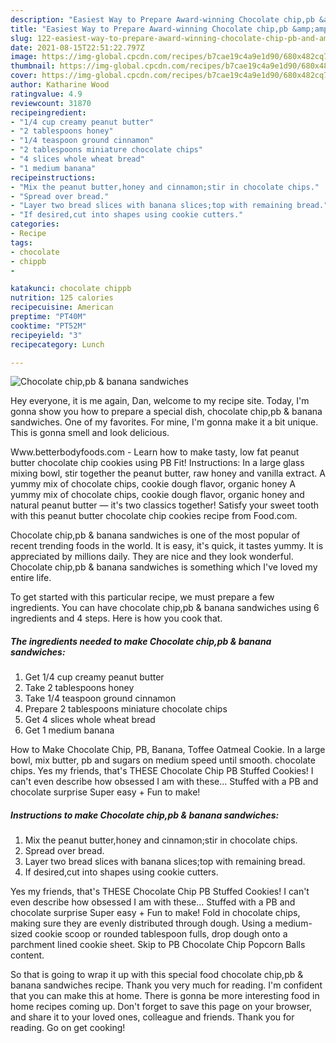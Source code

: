 ```yaml
---
description: "Easiest Way to Prepare Award-winning Chocolate chip,pb &amp;amp; banana sandwiches"
title: "Easiest Way to Prepare Award-winning Chocolate chip,pb &amp;amp; banana sandwiches"
slug: 122-easiest-way-to-prepare-award-winning-chocolate-chip-pb-and-amp-banana-sandwiches
date: 2021-08-15T22:51:22.797Z
image: https://img-global.cpcdn.com/recipes/b7cae19c4a9e1d90/680x482cq70/chocolate-chippb-banana-sandwiches-recipe-main-photo.jpg
thumbnail: https://img-global.cpcdn.com/recipes/b7cae19c4a9e1d90/680x482cq70/chocolate-chippb-banana-sandwiches-recipe-main-photo.jpg
cover: https://img-global.cpcdn.com/recipes/b7cae19c4a9e1d90/680x482cq70/chocolate-chippb-banana-sandwiches-recipe-main-photo.jpg
author: Katharine Wood
ratingvalue: 4.9
reviewcount: 31870
recipeingredient:
- "1/4 cup creamy peanut butter"
- "2 tablespoons honey"
- "1/4 teaspoon ground cinnamon"
- "2 tablespoons miniature chocolate chips"
- "4 slices whole wheat bread"
- "1 medium banana"
recipeinstructions:
- "Mix the peanut butter,honey and cinnamon;stir in chocolate chips."
- "Spread over bread."
- "Layer two bread slices with banana slices;top with remaining bread."
- "If desired,cut into shapes using cookie cutters."
categories:
- Recipe
tags:
- chocolate
- chippb
- 

katakunci: chocolate chippb  
nutrition: 125 calories
recipecuisine: American
preptime: "PT40M"
cooktime: "PT52M"
recipeyield: "3"
recipecategory: Lunch

---
```



![Chocolate chip,pb &amp; banana sandwiches](https://img-global.cpcdn.com/recipes/b7cae19c4a9e1d90/680x482cq70/chocolate-chippb-banana-sandwiches-recipe-main-photo.jpg)

Hey everyone, it is me again, Dan, welcome to my recipe site. Today, I'm gonna show you how to prepare a special dish, chocolate chip,pb &amp; banana sandwiches. One of my favorites. For mine, I'm gonna make it a bit unique. This is gonna smell and look delicious.

Www.betterbodyfoods.com - Learn how to make tasty, low fat peanut butter chocolate chip cookies using PB Fit! Instructions: In a large glass mixing bowl, stir together the peanut butter, raw honey and vanilla extract. A yummy mix of chocolate chips, cookie dough flavor, organic honey A yummy mix of chocolate chips, cookie dough flavor, organic honey and natural peanut butter — it&#39;s two classics together! Satisfy your sweet tooth with this peanut butter chocolate chip cookies recipe from Food.com.

Chocolate chip,pb &amp; banana sandwiches is one of the most popular of recent trending foods in the world. It is easy, it's quick, it tastes yummy. It is appreciated by millions daily. They are nice and they look wonderful. Chocolate chip,pb &amp; banana sandwiches is something which I've loved my entire life.


To get started with this particular recipe, we must prepare a few ingredients. You can have chocolate chip,pb &amp; banana sandwiches using 6 ingredients and 4 steps. Here is how you cook that.

<!--inarticleads1-->

##### The ingredients needed to make Chocolate chip,pb &amp; banana sandwiches:

1. Get 1/4 cup creamy peanut butter
1. Take 2 tablespoons honey
1. Take 1/4 teaspoon ground cinnamon
1. Prepare 2 tablespoons miniature chocolate chips
1. Get 4 slices whole wheat bread
1. Get 1 medium banana


How to Make Chocolate Chip, PB, Banana, Toffee Oatmeal Cookie. In a large bowl, mix butter, pb and sugars on medium speed until smooth. chocolate chips. Yes my friends, that&#39;s THESE Chocolate Chip PB Stuffed Cookies! I can&#39;t even describe how obsessed I am with these… Stuffed with a PB and chocolate surprise Super easy + Fun to make! 

<!--inarticleads2-->

##### Instructions to make Chocolate chip,pb &amp; banana sandwiches:

1. Mix the peanut butter,honey and cinnamon;stir in chocolate chips.
1. Spread over bread.
1. Layer two bread slices with banana slices;top with remaining bread.
1. If desired,cut into shapes using cookie cutters.


Yes my friends, that&#39;s THESE Chocolate Chip PB Stuffed Cookies! I can&#39;t even describe how obsessed I am with these… Stuffed with a PB and chocolate surprise Super easy + Fun to make! Fold in chocolate chips, making sure they are evenly distributed through dough. Using a medium-sized cookie scoop or rounded tablespoon fulls, drop dough onto a parchment lined cookie sheet. Skip to PB Chocolate Chip Popcorn Balls content. 

So that is going to wrap it up with this special food chocolate chip,pb &amp; banana sandwiches recipe. Thank you very much for reading. I'm confident that you can make this at home. There is gonna be more interesting food in home recipes coming up. Don't forget to save this page on your browser, and share it to your loved ones, colleague and friends. Thank you for reading. Go on get cooking!
